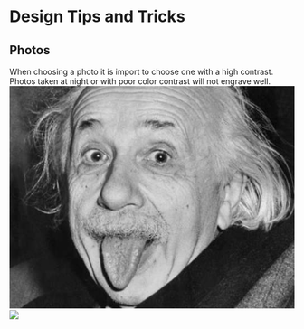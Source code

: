 <h1> Design Tips and Tricks </h1>
<h2>Photos</h2>
When choosing a photo it is import to choose one with a high contrast. Photos taken at night or with poor color contrast will not engrave well.
<div>
<img src= "https://raw.githubusercontent.com/SkillMillNYC/productPhotos/master/documents/design%20tips%20and%20tricks/photos/alberteinste_good.jpg"/><img src="https://raw.githubusercontent.com/SkillMillNYC/productPhotos/master/documents/design%20tips%20and%20tricks/photos/alberteinste_bad.jpg"/>
</div>
